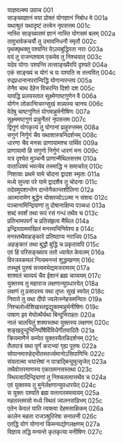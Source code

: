याज्ञवल्क्य उवाच	001    
साङ्ख्यज्ञानं मया प्रोक्तं योगज्ञानं निबोध मे	001a  
यथाश्रुतं यथादृष्टं तत्त्वेन नृपसत्तम	001c  
नास्ति साङ्ख्यसमं ज्ञानं नास्ति योगसमं बलम्	002a  
तावुभावेकचर्यौ तु उभावनिधनौ स्मृतौ	002c  
पृथक्पृथक्तु पश्यन्ति येऽल्पबुद्धिरता नराः	003a  
वयं तु राजन्पश्याम एकमेव तु निश्चयात्	003c  
यदेव योगाः पश्यन्ति तत्साङ्ख्यैरपि दृश्यते	004a  
एकं साङ्ख्यं च योगं च यः पश्यति स तत्त्ववित्	004c  
रुद्रप्रधानानपरान्विद्धि योगान्परन्तप	005a  
तेनैव चाथ देहेन विचरन्ति दिशो दश	005c  
यावद्धि प्रलयस्तात सूक्ष्मेणाष्टगुणेन वै	006a  
योगेन लोकान्विचरन्सुखं सन्न्यस्य चानघ	006c  
वेदेषु चाष्टगुणितं योगमाहुर्मनीषिणः	007a  
सूक्ष्ममष्टगुणं प्राहुर्नेतरं नृपसत्तम	007c  
द्विगुणं योगकृत्यं तु योगानां प्राहुरुत्तमम्	008a  
सगुणं निर्गुणं चैव यथाशास्त्रनिदर्शनम्	008c  
धारणा चैव मनसः प्राणायामश्च पार्थिव	009a  
प्राणायामो हि सगुणो निर्गुणं धारणं मनः	009c  
यत्र दृश्येत मुञ्चन्वै प्राणान्मैथिलसत्तम	010a  
वाताधिक्यं भवत्येव तस्माद्धि न समाचरेत्	010c  
निशायाः प्रथमे यामे चोदना द्वादश स्मृताः	011a  
मध्ये सुप्त्वा परे यामे द्वादशैव तु चोदनाः	011c  
तदेवमुपशान्तेन दान्तेनैकान्तशीलिना	012a  
आत्मारामेण बुद्धेन योक्तव्योऽऽत्मा न संशयः	012c  
पञ्चानामिन्द्रियाणां तु दोषानाक्षिप्य पञ्चधा	013a  
शब्दं स्पर्शं तथा रूपं रसं गन्धं तथैव च	013c  
प्रतिभामपवर्गं च प्रतिसंहृत्य मैथिल	014a  
इन्द्रियग्राममखिलं मनस्यभिनिवेश्य ह	014c  
मनस्तथैवाहङ्कारे प्रतिष्ठाप्य नराधिप	015a  
अहङ्कारं तथा बुद्धौ बुद्धिं च प्रकृतावपि	015c  
एवं हि परिसङ्ख्याय ततो ध्यायेत केवलम्	016a  
विरजस्कमलं नित्यमनन्तं शुद्धमव्रणम्	016c  
तस्थुषं पुरुषं सत्त्वमभेद्यमजरामरम्	017a  
शाश्वतं चाव्ययं चैव ईशानं ब्रह्म चाव्ययम्	017c  
युक्तस्य तु महाराज लक्षणान्युपधारयेत्	018a  
लक्षणं तु प्रसादस्य यथा तृप्तः सुखं स्वपेत्	018c  
निवाते तु यथा दीपो ज्वलेत्स्नेहसमन्वितः	019a  
निश्चलोर्ध्वशिखस्तद्वद्युक्तमाहुर्मनीषिणः	019c  
पाषाण इव मेघोत्थैर्यथा बिन्दुभिराहतः	020a  
नालं चालयितुं शक्यस्तथा युक्तस्य लक्षणम्	020c  
शङ्खदुन्दुभिनिर्घोषैर्विविधैर्गीतवादितैः	021a  
क्रियमाणैर्न कम्पेत युक्तस्यैतन्निदर्शनम्	021c  
तैलपात्रं यथा पूर्णं कराभ्यां गृह्य पूरुषः	022a  
सोपानमारुहेद्भीतस्तर्ज्यमानोऽसिपाणिभिः	022c  
संयतात्मा भयात्तेषां न पात्राद्बिन्दुमुत्सृजेत्	023a  
तथैवोत्तरमाणस्य एकाग्रमनसस्तथा	023c  
स्थिरत्वादिन्द्रियाणां तु निश्चलत्वात्तथैव च	024a  
एवं युक्तस्य तु मुनेर्लक्षणान्युपधारयेत्	024c  
स युक्तः पश्यति ब्रह्म यत्तत्परममव्ययम्	025a  
महतस्तमसो मध्ये स्थितं ज्वलनसन्निभम्	025c  
एतेन केवलं याति त्यक्त्वा देहमसाक्षिकम्	026a  
कालेन महता राजञ्श्रुतिरेषा सनातनी	026c  
एतद्धि योगं योगानां किमन्यद्योगलक्षणम्	027a  
विज्ञाय तद्धि मन्यन्ते कृतकृत्या मनीषिणः	027c  

